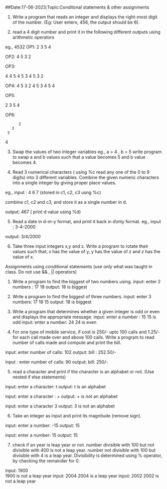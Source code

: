 ##Date:17-06-2023;Topic:Conditonal statements & other assignments

1) Write a program that reads an integer and displays the right-most digit of the number.
(Eg: User enters, 456, the output should be 6).

2) read a 4 digit number and print it in the following different outputs using arithmetic operators

eg., 4532
OP1:
2
3
5
4

OP2:
4
5
3
2


OP3:

4
4 5
4 5 3
4 5 3 2


OP4:
4 5 3 2
4 5 3
4 5
4

OP5:

2 3 5 4  


OP6:

          2
       3
     5
  4


3) Swap the values of two integer variables 
eg., a = 4 , b = 5
write program to swap a and b values such that a value becomes 5 and b value becomes 4.

4) Read 3 numerical characters ( using %c read any one of the 0 to 9 digits) into 3 different variables. Combine the given numeric characters into a single integer by giving proper place values.

eg., input : 4    6    7    (stored in c1, c2, c3 usng %c)

combine c1, c2 and c3, and store it as a single number in d.

output: 467 ( print d value using %d)


5) Read a date in d-m-y format, and print it back in d\m\y format. 
eg., input : 3-4-2000

output: 3/4/2000

6) Take three input integers x,y and z. Write a program to rotate their values such that, x has the value of y, y has the value of z and z has the value of x.

Assignments using conditional statements (use only what was taught in class. Do not use && , || operators)

1) Write a program to find the biggest of two numbers using.
input: enter 2 numbers : 17  18
output: 18 is biggest 

2) Write a program to find the biggest of three numbers.
input: enter 3 numbers: 17 18 15
output: 18 is biggest

3) Write a program that determines whether a given integer is odd or even and displays the appropriate message.
input: enter a number : 15
15 is odd
input: enter a number: 24
24 is even

4) For one type of mobile service, if cost is 250/- upto 100 calls and 1.25/- for each call made over and above 100 calls. Write a program to read number of calls made and compute and print the bill.

input: enter number of calls: 102
output: bill : 252.50/-

input : enter number of calls: 90
output: bill: 250/-

5) read a character and print if the character is an alphabet or not. (Use nested if else statements) 

input: enter a character: t
output: t is an alphabet

input: enter a character : +
output: + is not an alphabet

input: enter a character 3
output: 3 is not an alphabet


6) Take an integer as input and print its magnitude (remove sign).

input: enter a number: -15
output: 15

input: enter a number: 15
output: 15

7) check if an year is leap year or not. number divisible with 100 but not divisible with 400 is not a leap year. number not divisible with 100 but divisible with 4 is a leap year.
Divisibility is determined using % operator, by checking the remainder for 0.

input:  1900      
1900 is not a leap year
input: 2004
2004 is a leap year
input: 2002
2002 is not a leap year
